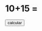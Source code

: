 <html>
  <head>
    <title> projeto soma </title>
    <script type = "style sheet" type = "text/CSS" href = "style.JS"> </script>
    <link rel = "style sheet" type = "text.CSS" href = "style.CSS"
    <head>
    <body>
      <h1> 10+15 = </h1>
      <input type = "button" onclick = "mostrar resultado ()"
        value = "calcular" id = "botão"/>
    </body>
  </html>
  
